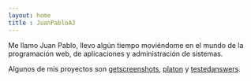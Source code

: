 ```yaml
---
layout: home
title : JuanPabloAJ
---
```

Me llamo Juan Pablo, llevo algún tiempo moviéndome en el mundo de la
programación web, de aplicaciones y administración de sistemas.

Algunos de mis proyectos son [getscreenshots], [platon] y [testedanswers].

[getscreenshots]: http://getscreenshots.io
[platon]: http://platon.io
[testedanswers]: http://testedanswers.com/questions

